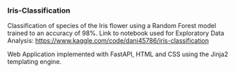 ### Iris-Classification

Classification of species of the Iris flower using a Random Forest model trained to an accuracy of 98%. Link to notebook used for Exploratory Data Analysis: https://www.kaggle.com/code/dani45786/iris-classification 

Web Application implemented with FastAPI, HTML and CSS using the Jinja2 templating engine.
